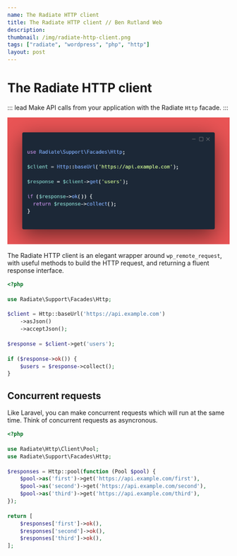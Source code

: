 ```yaml
---
name: The Radiate HTTP client
title: The Radiate HTTP client // Ben Rutland Web
description:
thumbnail: /img/radiate-http-client.png
tags: ["radiate", "wordpress", "php", "http"]
layout: post
---
```


# The Radiate HTTP client

::: lead
Make API calls from your application with the Radiate `Http` facade.
:::

![Radiate HTTP client code](/img/radiate-http-client.png)

The Radiate HTTP client is an elegant wrapper around `wp_remote_request`, with useful methods to build the HTTP request, and returning a fluent response interface.

```php
<?php

use Radiate\Support\Facades\Http;

$client = Http::baseUrl('https://api.example.com')
    ->asJson()
    ->acceptJson();

$response = $client->get('users');

if ($response->ok()) {
    $users = $response->collect();
}

```

## Concurrent requests

Like Laravel, you can make concurrent requests which will run at the same time. Think of concurrent requests as asyncronous.

```php
<?php

use Radiate\Http\Client\Pool;
use Radiate\Support\Facades\Http;

$responses = Http::pool(function (Pool $pool) {
    $pool->as('first')->get('https://api.example.com/first'),
    $pool->as('second')->get('https://api.example.com/second'),
    $pool->as('third')->get('https://api.example.com/third'),
});

return [
    $responses['first']->ok(),
    $responses['second']->ok(),
    $responses['third']->ok(),
];

```
